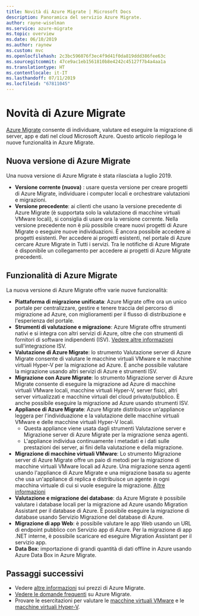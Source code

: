```yaml
---
title: Novità di Azure Migrate | Microsoft Docs
description: Panoramica del servizio Azure Migrate.
author: rayne-wiselman
ms.service: azure-migrate
ms.topic: overview
ms.date: 06/10/2019
ms.author: raynew
ms.custom: mvc
ms.openlocfilehash: 2c3bc596076f3ec4f9d41f0da819ddd386fee63c
ms.sourcegitcommit: 47ce9ac1eb1561810b8e4242c45127f7b4a4aa1a
ms.translationtype: HT
ms.contentlocale: it-IT
ms.lasthandoff: 07/11/2019
ms.locfileid: "67811045"
---
```

# <a name="whats-new-in-azure-migrate"></a>Novità di Azure Migrate

[Azure Migrate](migrate-services-overview.md) consente di individuare, valutare ed eseguire la migrazione di server, app e dati nel cloud Microsoft Azure. Questo articolo riepiloga le nuove funzionalità in Azure Migrate.



## <a name="azure-migrate-new-version"></a>Nuova versione di Azure Migrate

Una nuova versione di Azure Migrate è stata rilasciata a luglio 2019. 

- **Versione corrente (nuova)** : usare questa versione per creare progetti di Azure Migrate, individuare i computer locali e orchestrare valutazioni e migrazioni. 
- **Versione precedente**: ai clienti che usano la versione precedente di Azure Migrate (è supportata solo la valutazione di macchine virtuali VMware locali), si consiglia di usare ora la versione corrente. Nella versione precedente non è più possibile creare nuovi progetti di Azure Migrate o eseguire nuove individuazioni. È ancora possibile accedere ai progetti esistenti. Per accedere ai progetti esistenti, nel portale di Azure cercare Azure Migrate in Tutti i servizi. Tra le notifiche di Azure Migrate è disponibile un collegamento per accedere ai progetti di Azure Migrate precedenti.


## <a name="azure-migrate-features"></a>Funzionalità di Azure Migrate

La nuova versione di Azure Migrate offre varie nuove funzionalità:


- **Piattaforma di migrazione unificata**: Azure Migrate offre ora un unico portale per centralizzare, gestire e tenere traccia del percorso di migrazione ad Azure, con miglioramenti per il flusso di distribuzione e l'esperienza del portale.
- **Strumenti di valutazione e migrazione**: Azure Migrate offre strumenti nativi e si integra con altri servizi di Azure, oltre che con strumenti di fornitori di software indipendenti (ISV). [Vedere altre informazioni](migrate-services-overview.md#isv-integration) sull'integrazione ISV.
- **Valutazione di Azure Migrate**: lo strumento Valutazione server di Azure Migrate consente di valutare le macchine virtuali VMware e le macchine virtuali Hyper-V per la migrazione ad Azure. È anche possibile valutare la migrazione usando altri servizi di Azure e strumenti ISV.
- **Migrazione con Azure Migrate**: lo strumento Migrazione server di Azure Migrate consente di eseguire la migrazione ad Azure di macchine virtuali VMware locali, macchine virtuali Hyper-V, server fisici, altri server virtualizzati e macchine virtuali del cloud privato/pubblico. È anche possibile eseguire la migrazione ad Azure usando strumenti ISV.
- **Appliance di Azure Migrate**: Azure Migrate distribuisce un'appliance leggera per l'individuazione e la valutazione delle macchine virtuali VMware e delle macchine virtuali Hyper-V locali.
    - Questa appliance viene usata dagli strumenti Valutazione server e Migrazione server di Azure Migrate per la migrazione senza agenti.
    - L'appliance individua continuamente i metadati e i dati sulle prestazioni dei server, ai fini della valutazione e della migrazione.  
- **Migrazione di macchine virtuali VMware**:  Lo strumento Migrazione server di Azure Migrate offre un paio di metodi per la migrazione di macchine virtuali VMware locali ad Azure.  Una migrazione senza agenti usando l'appliance di Azure Migrate e una migrazione basata su agente che usa un'appliance di replica e distribuisce un agente in ogni macchina virtuale di cui si vuole eseguire la migrazione. [Altre informazioni](server-migrate-overview.md)
 - **Valutazione e migrazione dei database**: da Azure Migrate è possibile valutare i database locali per la migrazione ad Azure usando Migration Assistant per il database di Azure. È possibile eseguire la migrazione di database usando Servizio Migrazione del database di Azure.
- **Migrazione di app Web**: è possibile valutare le app Web usando un URL di endpoint pubblico con Servizio app di Azure. Per la migrazione di app .NET interne, è possibile scaricare ed eseguire Migration Assistant per il servizio app. 
- **Data Box**: importazione di grandi quantità di dati offline in Azure usando Azure Data Box in Azure Migrate.


## <a name="next-steps"></a>Passaggi successivi

- Vedere [altre informazioni](https://azure.microsoft.com/pricing/details/azure-migrate/) sui prezzi di Azure Migrate.
- [Vedere le domande frequenti](resources-faq.md) su Azure Migrate.
- Provare le esercitazioni per valutare le [macchine virtuali VMware](tutorial-assess-vmware.md) e le [macchine virtuali Hyper-V](tutorial-assess-hyper-v.md).
